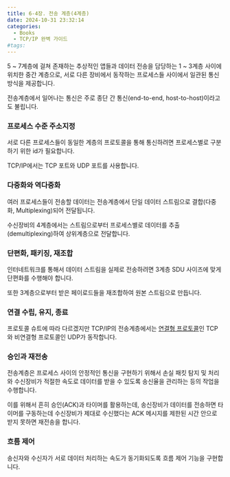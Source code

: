 ```yaml
---
title: 6-4장. 전송 계층(4계층)
date: 2024-10-31 23:32:14
categories:
  - Books
  - TCP/IP 완벽 가이드
#tags:
---
```

5 ~ 7계층에 걸쳐 존재하는 추상적인 앱들과 데이터 전송을 담당하는 1 ~ 3계층 사이에 위치한 중간 계층으로, 서로 다른 장비에서 동작하는 프로세스들 사이에서 일관된 통신방식을 제공합니다.

전송계층에서 일어나는 통신은 주로 종단 간 통신(end-to-end, host-to-host)이라고도 불립니다.

### 프로세스 수준 주소지정

서로 다른 프로세스들이 동일한 계층의 프로토콜을 통해 통신하려면 프로세스별로 구분하기 위한 id가 필요합니다.

TCP/IP에서는 TCP 포트와 UDP 포트를 사용합니다.

### 다중화와 역다중화

여러 프로세스들이 전송할 데이터는 전송계층에서 단일 데이터 스트림으로 결합(다중화, Multiplexing)되어 전달됩니다.

수신장비의 4계층에서는 스트림으로부터 프로세스별로 데이터를 추출(demultiplexing)하여 상위계층으로 전달합니다.

### 단편화, 패키징, 재조합

인터네트워크를 통해서 데이터 스트림을 실제로 전송하려면 3계층 SDU 사이즈에 맞게 단편화를 수행해야 합니다.

또한 3계층으로부터 받은 페이로드들을 재조합하여 원본 스트림으로 만듭니다.

### 연결 수립, 유지, 종료

프로토콜 슈트에 따라 다르겠지만 TCP/IP의 전송계층에서는 [연결형 프로토콜](../chapter-1-2)인 TCP와 비연결형 프로토콜인 UDP가 동작합니다.

### 승인과 재전송

전송계층은 프로세스 사이의 안정적인 통신을 구현하기 위해서 손실 패킷 탐지 및 처리와 수신장비가 적절한 속도로 데이터를 받을 수 있도록 송신율을 관리하는 등의 작업을 수행합니다.

이를 위해서 흔히 승인(ACK)과 타이머를 활용하는데, 송신장비가 데이터를 전송하면 타이머를 구동하는데 수신장비가 제대로 수신했다는 ACK 메시지를 제한된 시간 안으로 받지 못하면 재전송을 합니다.

### 흐름 제어

송신자와 수신자가 서로 데이터 처리하는 속도가 동기화되도록 흐름 제어 기능을 구현합니다.

